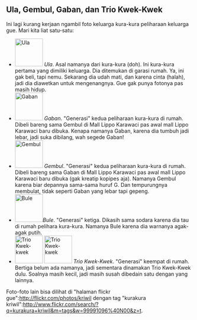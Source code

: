 ## Ula, Gembul, Gaban, dan Trio Kwek-Kwek

Ini lagi kurang kerjaan ngambil foto keluarga kura-kura peliharaan keluarga gue. Mari kita liat satu-satu:

* <a href="http://www.flickr.com/photos/kriwil/3092250232/" title="Ula by kriwil, on Flickr"><img class="floatleft" src="http://farm4.static.flickr.com/3206/3092250232_e6be1560b9_s.jpg" width="75" height="75" alt="Ula" /></a> *Ula*. Asal namanya dari kura-kura (doh). Ini kura-kura pertama yang dimiliki keluarga. Dia ditemukan di garasi rumah. Ya, ini gak beli, tapi nemu. Sekarang dia udah mati, dan karena cinta (halah), jadi dia diawetkan untuk mengenangnya. Gue gak punya fotonya pas masih hidup.
* <a href="http://www.flickr.com/photos/kriwil/3092159064/" title="Gaban by kriwil, on Flickr"><img class="floatleft" src="http://farm4.static.flickr.com/3173/3092159064_c20d577149_s.jpg" width="75" height="75" alt="Gaban" /></a> *Gaban*. "Generasi" kedua peliharaan kura-kura di rumah. Dibeli bareng sama Gembul di Mall Lippo Karawaci pas awal mall Lippo Karawaci baru dibuka. Kenapa namanya Gaban, karena dia tumbuh jadi lebar, jadi suka dibilang, wah segede Gaban!
* <a href="http://www.flickr.com/photos/kriwil/3092161210/" title="Gembul by kriwil, on Flickr"><img class="floatleft" src="http://farm4.static.flickr.com/3097/3092161210_8b4c01b2a8_s.jpg" width="75" height="75" alt="Gembul" /></a> *Gembul*. "Generasi" kedua peliharaan kura-kura di rumah. Dibeli bareng sama Gaban di Mall Lippo Karawaci pas awal mall Lippo Karawaci baru dibuka (gak kreatip kopipes aja). Namanya Gembul karena biar depannya sama-sama huruf G. Dan tempurungnya membulat, tidak seperti Gaban yang lebar tapi gepeng.
* <a href="http://www.flickr.com/photos/kriwil/3091322047/" title="Bule by kriwil, on Flickr"><img class="floatleft" src="http://farm4.static.flickr.com/3084/3091322047_e1cd8d2e57_s.jpg" width="75" height="75" alt="Bule" /></a>*Bule*. "Generasi" ketiga. Dikasih sama sodara karena dia tau di rumah pelihara kura-kura. Namanya Bule karena dia warnanya agak-agak putih.
* <a href="http://www.flickr.com/photos/kriwil/3091324861/" title="Trio Kwek-kwek by kriwil, on Flickr"><img class="floatleft" src="http://farm4.static.flickr.com/3149/3091324861_2ef9487bfc_s.jpg" width="75" height="75" alt="Trio Kwek-kwek" /></a> <a href="http://www.flickr.com/photos/kriwil/3092158274/" title="Trio Kwek-kwek by kriwil, on Flickr"><img class="floatleft" src="http://farm4.static.flickr.com/3066/3092158274_6f5088bd4b_s.jpg" width="75" height="75" alt="Trio Kwek-kwek" /></a> *Trio Kwek-Kwek*. "Generasi" keempat di rumah. Bertiga belum ada namanya, jadi sementara dinamakan Trio Kwek-Kwek dulu. Soalnya masih kecil, jadi masih susah dibedain satu dengan yang lainnya.

Foto-foto lain bisa dilihat di "halaman flickr gue":http://flickr.com/photos/kriwil dengan tag "kurakura kriwil":http://www.flickr.com/search/?q=kurakura+kriwil&m=tags&w=99991096%40N00&z=t.

<!-- {"time": "2008-12-08 01:04:22", "title": "Ula, Gembul, Gaban, dan Trio Kwek-Kwek"} -->
